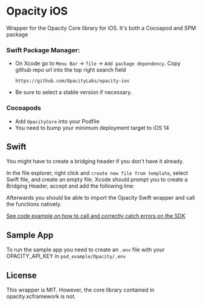# Opacity iOS

Wrapper for the Opacity Core library for iOS. It's both a Cocoapod and SPM package

### Swift Package Manager:

- On Xcode go to `Menu Bar` → `file` → `Add package dependency`. Copy github repo url into the top right search field
  ```
  https://github.com/OpacityLabs/opacity-ios
  ```
- Be sure to select a stable version if necessary.

### Cocoapods

- Add `OpacityCore` into your Podfile
- You need to bump your minimum deployment target to iOS 14

## Swift

You might have to create a bridging header if you don't have it already.

In the file explorer, right click and `create new file from template`, select Swift file, and create an empty file. Xcode should prompt you to create a Bridging Header, accept and add the following line:

Afterwards you should be able to import the Opacity Swift wrapper and call the functions natively.

[See code example on how to call and correctly catch errors on the SDK](https://github.com/OpacityLabs/opacity-ios/blob/60f6e731c8b06f06630f342aa1b87067cdc5fbe5/pod_example/Opacity/MainViewController.swift#L115)

## Sample App

To run the sample app you need to create an `.env` file with your OPACITY_API_KEY in `pod_example/Opacity/.env`

## License

This wrapper is MIT. However, the core library contained in opacity.xcframework is not.
